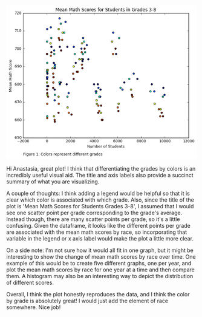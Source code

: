 ![](anastasiaplot.png)

Hi Anastasia, great plot! I think that differentiating the grades by colors is an incredibly useful visual aid. The title and axis labels also provide a succinct summary of what you are visualizing. 

A couple of thoughts:
I think adding a legend would be helpful so that it is clear which color is associated with which grade. 
Also, since the title of the plot is 'Mean Math Scores for Students Grades 3-8', I assumed that I would see one scatter point per grade corresponding to the grade's average. Instead though, there are many scatter points per grade, so it's a little confusing. Given the dataframe, it looks like the different points per grade are associated with the mean math scores by race, so incorporating that variable in the legend or x axis label would make the plot a little more clear. 

On a side note: I'm not sure how it would all fit in one graph, but it might be interesting to show the change of mean math scores by race over time. One example of this would be to create five different graphs, one per year, and plot the mean math scores by race for one year at a time and then compare them. A histogram may also be an interesting way to depict the distribution of different scores. 

Overall, I think the plot honestly reproduces the data, and I think the color by grade is absolutely great! I would just add the element of race somewhere. Nice job!
